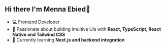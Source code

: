 ## Hi there I'm Menna Ebied👋

- 💻  Frontend Developer  
- 🌱  Passionate about building intuitive UIs with **React, TypeScript, React Native and Tailwind CSS**  
- 🔭  Currently learning **Next.js and backend integration**  

